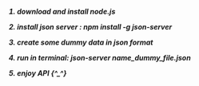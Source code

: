 <strong><i>
1. download and install node.js
  
2. install json server : npm install -g json-server
  
3. create some dummy data in json format
  
4. run in terminal: json-server name_dummy_file.json
  
5. enjoy API  {^_^}
</strong>
  <i>
